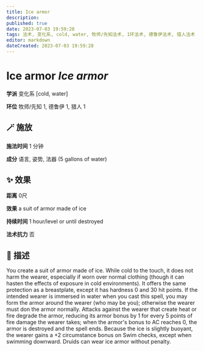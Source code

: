 ```yaml
---
title: Ice armor
description: 
published: true
date: 2023-07-03 19:59:28
tags: 法术, 变化系, cold, water, 牧师/先知法术, 1环法术, 德鲁伊法术, 猎人法术
editor: markdown
dateCreated: 2023-07-03 19:59:28
---
```


# **Ice armor** *Ice armor*

**学派** 变化系 \[cold, water\] 

**环位** 牧师/先知 1, 德鲁伊 1, 猎人 1

## 🪄 施放

**施法时间** 1 分钟

**成分** 语言, 姿势, 法器 (5 gallons of water)

## ✨ 效果  

**距离** 0尺 

**效果** a suit of armor made of ice 

**持续时间** 1 hour/level or until destroyed 

**法术抗力** 否

## 📖 描述

You create a suit of armor made of ice. While cold to the touch, it does not harm the wearer, especially if worn over normal clothing (though it can hasten the effects of exposure in cold environments). It offers the same protection as a breastplate, except it has hardness 0 and 30 hit points. If the intended wearer is immersed in water when you cast this spell, you may form the armor around the wearer (who may be you); otherwise the wearer must don the armor normally. Attacks against the wearer that create heat or fire degrade the armor, reducing its armor bonus by 1 for every 5 points of fire damage the wearer takes; when the armor's bonus to AC reaches 0, the armor is destroyed and the spell ends. Because the ice is slightly buoyant, the wearer gains a +2 circumstance bonus on Swim checks, except when swimming downward. Druids can wear ice armor without penalty.
    